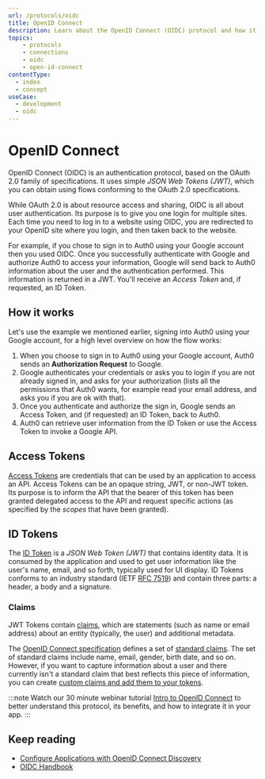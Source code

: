 ```yaml
---
url: /protocols/oidc
title: OpenID Connect
description: Learn about the OpenID Connect (OIDC) protocol and how it works.
topics:
    - protocols
    - connections
    - oidc
    - open-id-connect
contentType:
  - index
  - concept
useCase:
  - development
  - oidc
---
```

# OpenID Connect

OpenID Connect (OIDC) is an authentication protocol, based on the OAuth 2.0 family of specifications. It uses simple <dfn data-key="json-web-token">JSON Web Tokens (JWT)</dfn>, which you can obtain using flows conforming to the OAuth 2.0 specifications.

While OAuth 2.0 is about resource access and sharing, OIDC is all about user authentication. Its purpose is to give you one login for multiple sites. Each time you need to log in to a website using OIDC, you are redirected to your OpenID site where you login, and then taken back to the website.

For example, if you chose to sign in to Auth0 using your Google account then you used OIDC. Once you successfully authenticate with Google and authorize Auth0 to access your information, Google will send back to Auth0 information about the user and the authentication performed. This information is returned in a JWT. You'll receive an <dfn data-key="access-token">Access Token</dfn> and, if requested, an ID Token.

## How it works

Let's use the example we mentioned earlier, signing into Auth0 using your Google account, for a high level overview on how the flow works:

1. When you choose to sign in to Auth0 using your Google account, Auth0 sends an **Authorization Request** to Google.
1. Google authenticates your credentials or asks you to login if you are not already signed in, and asks for your authorization (lists all the permissions that Auth0 wants, for example read your email address, and asks you if you are ok with that).
1. Once you authenticate and authorize the sign in, Google sends an Access Token, and (if requested) an ID Token, back to Auth0.
1. Auth0 can retrieve user information from the ID Token or use the Access Token to invoke a Google API.

## Access Tokens

[Access Tokens](/tokens/overview-access-tokens) are credentials that can be used by an application to access an API. Access Tokens can be an opaque string, JWT, or non-JWT token. Its purpose is to inform the API that the bearer of this token has been granted delegated access to the API and request specific actions (as specified by the <dfn data-key="scope">scopes</dfn> that have been granted).

## ID Tokens

The [ID Token](/tokens/id_token) is a <dfn data-key="json-web-token">JSON Web Token (JWT)</dfn> that contains identity data. It is consumed by the application and used to get user information like the user's name, email, and so forth, typically used for UI display. ID Tokens conforms to an industry standard (IETF [RFC 7519](https://tools.ietf.org/html/rfc7519)) and contain three parts: a header, a body and a signature.

### Claims

JWT Tokens contain [claims](/jwt#payload), which are statements (such as name or email address) about an entity (typically, the user) and additional metadata.

The [OpenID Connect specification](https://openid.net/specs/openid-connect-core-1_0.html) defines a set of [standard claims](https://openid.net/specs/openid-connect-core-1_0.html#StandardClaims). The set of standard claims include name, email, gender, birth date, and so on. However, if you want to capture information about a user and there currently isn't a standard claim that best reflects this piece of information, you can create [custom claims and add them to your tokens](/scopes/current/sample-use-cases#add-custom-claims-to-a-token).

:::note
Watch our 30 minute webinar tutorial [Intro to OpenID Connect](https://auth0.com/resources/webinars/intro-openid-connect) to better understand this protocol, its benefits, and how to integrate it in your app.
:::

## Keep reading

* [Configure Applications with OpenID Connect Discovery](/protocols/oidc/openid-connect-discovery)
* [OIDC Handbook](https://auth0.com/resources/ebooks/the-openid-connect-handbook)